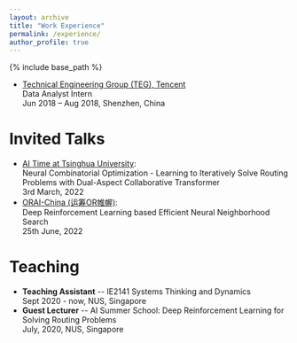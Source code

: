 ```yaml
---
layout: archive
title: "Work Experience"
permalink: /experience/
author_profile: true
---
```


{% include base_path %}

- [Technical Engineering Group (TEG), Tencent](https://www.tencent.com/en-us/index.html)    
Data Analyst Intern  
Jun 2018 – Aug 2018, Shenzhen, China


Invited Talks
======
- [AI Time at Tsinghua University](http://www.aitime.cn/):  
Neural Combinatorial Optimization - Learning to Iteratively Solve Routing Problems with Dual-Aspect Collaborative Transformer  
3rd March, 2022
- [ORAI-China (运筹OR帷幄)](https://www.zhihu.com/org/yun-chou-orwei-wo):   
Deep Reinforcement Learning based Efficient Neural Neighborhood Search    
25th June, 2022


Teaching
======
- **Teaching Assistant**
-- IE2141 Systems Thinking and Dynamics  
Sept 2020 - now, NUS, Singapore
- **Guest Lecturer**
-- AI Summer School: Deep Reinforcement Learning for Solving Routing Problems    
July, 2020, NUS, Singapore